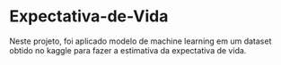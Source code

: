 # Expectativa-de-Vida
Neste projeto, foi aplicado modelo de machine learning em um dataset obtido no kaggle para fazer a estimativa da expectativa de vida.

